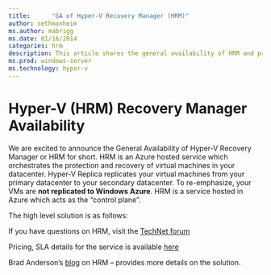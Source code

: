 ```yaml
---
title:      "GA of Hyper-V Recovery Manager (HRM)"
author: sethmanheim
ms.author: mabrigg
ms.date: 01/16/2014
categories: hrm
description: This article shares the general availability of HRM and provides relevant resources.
ms.prod: windows-server
ms.technology: hyper-v
---
```

# Hyper-V (HRM) Recovery Manager Availability

We are excited to announce the General Availability of Hyper-V Recovery Manager or HRM for short. HRM is an Azure hosted service which orchestrates the protection and recovery of virtual machines in your datacenter. Hyper-V Replica replicates your virtual machines from your primary datacenter to your secondary datacenter. To re-emphasize, your VMs are **not replicated to Windows Azure**. HRM is a service hosted in Azure which acts as the “control plane”.

The high level solution is as follows:

<!--[![image](https://msdnshared.blob.core.windows.net/media/TNBlogsFS/prod.evol.blogs.technet.com/CommunityServer.Blogs.Components.WeblogFiles/00/00/00/50/45/metablogapi/image_thumb_08F9A01C.png)](https://msdnshared.blob.core.windows.net/media/TNBlogsFS/prod.evol.blogs.technet.com/CommunityServer.Blogs.Components.WeblogFiles/00/00/00/50/45/metablogapi/image_63015F14.png)-->


If you have questions on HRM, visit the [TechNet forum](https://social.msdn.microsoft.com/Forums/windowsazure/en-US/home?forum=hypervrecovmgr)

Pricing, SLA details for the service is available [here](https://azure.microsoft.com/pricing/details/site-recovery/)

Brad Anderson’s [blog](/archive/blogs/) on HRM – provides more details on the solution.
